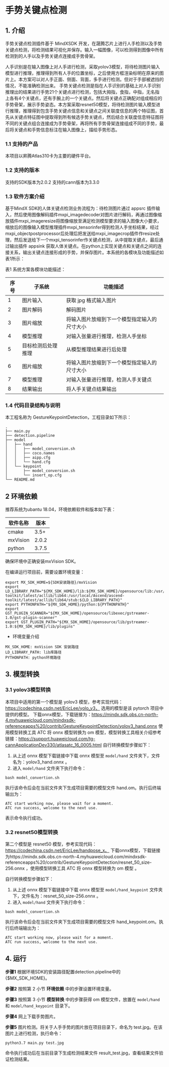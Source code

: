 # 手势关键点检测
## 1. 介绍
手势关键点检测插件基于 MindXSDK 开发，在晟腾芯片上进行人手检测以及手势关键点检测，将检测结果可视化并保存。输入一幅图像，可以检测得到图像中所有检测到的人手以及手势关键点连接成手势骨架。

人手识别是在输入图像上对人手进行检测，采取yolov3模型，将待检测图片输入模型进行推理，推理得到所有人手的位置坐标，之后使用方框渲染标明在原来的图片上。本方案可以对人手正面、侧面、背面，多手进行检测。但对于手部被遮挡的情况，不能准确检测出来。
手势关键点检测是指在人手识别的基础上对人手识别推理出的结果进行手势21个关键点进行检测，包括大拇指，食指，中指，无名指上各有4个关键点，还有手腕上的一个关键点。然后将关键点正确配对组成相应的手势骨架，展示手势姿态。本方案采取resnet50模型，将待检测图片输入模型进行推理，推理得到包含手势关键点信息和关键点之间关联度信息的两个特征图，首先从关键点特征图中提取得到所有候选手势关键点，然后结合关联度信息特征图将不同的关键点组合连接成为手势骨架，再将所有手势骨架连接组成不同的手势，最后将关键点和手势信息标注在输入图像上，描绘手势形态。


### 1.1 支持的产品

本项目以昇腾Atlas310卡为主要的硬件平台。



### 1.2 支持的版本

支持的SDK版本为2.0.2
支持的cann版本为3.3.0


### 1.3 软件方案介绍

基于MindX SDK的人体关键点检测业务流程为：待检测图片通过 appsrc 插件输入，然后使用图像解码插件mxpi_imagedecoder对图片进行解码，再通过图像缩放插件mxpi_imageresize将图像缩放至满足检测模型要求的输入图像大小要求，缩放后的图像输入模型推理插件mxpi_tensorinfer得到检测人手坐标结果，经过mxpi_objectpostprocessor后处理后把发送给mxpi_imagecrop插件作resize处理，然后发送给下一个mxpi_tensorinfer作关键点检测，从中提取关键点，最后通过输出插件 appsink 获取人体关键点。在python上实现关键点和关键点之间的连接关系，输出关键点连接形成的手势，并保存图片。本系统的各模块及功能描述如表1所示：

表1 系统方案各模块功能描述：

| 序号 | 子系统 | 功能描述     |
| ---- | ------ | ------------ |
| 1    | 图片输入    | 获取 jpg 格式输入图片 |
| 2    | 图片解码    | 解码图片 |
| 3    | 图片缩放    | 将输入图片放缩到下一个模型指定输入的尺寸大小 |
| 4    | 模型推理    | 对输入张量进行推理，检测人手坐标 |
| 5    | 目标检测后处理推理    | 从模型推理结果进行后处理 |
| 6    | 图片缩放    | 将输入图片放缩到下一个模型指定输入的尺寸大小 |
| 7    | 模型推理    | 对输入张量进行推理，检测人手关键点 |
| 8    | 结果输出    | 将人手关键点结果输出|


### 1.4 代码目录结构与说明

本工程名称为 GestureKeypointDetection，工程目录如下所示：
```
.
├── main.py
├── detection.pipeline
├── model
│   ├── hand
│   │   ├── model_conversion.sh
│   │   ├── coco.names
│   │   ├── aipp.cfg
│   │   └── hand.cfg
│   └── keypoint
│       ├── model_conversion.sh
│       └── insert_op.cfg
└── README.md
```


## 2 环境依赖

推荐系统为ubantu 18.04，环境依赖软件和版本如下表：

| 软件名称 | 版本   |
| -------- | ------ |
| cmake    | 3.5+   |
| mxVision | 2.0.2  |
| python   | 3.7.5  |

确保环境中正确安装mxVision SDK。

在编译运行项目前，需要设置环境变量：
```
export MX_SDK_HOME=${SDK安装路径}/mxVision
export LD_LIBRARY_PATH="${MX_SDK_HOME}/lib:${MX_SDK_HOME}/opensource/lib:/usr/local/Ascend/ascend-toolkit/latest/acllib/lib64:/usr/local/Ascend/ascend-toolkit/latest/acllib/lib64/stub:${LD_LIBRARY_PATH}"
export PYTHONPATH="${MX_SDK_HOME}/python:${PYTHONPATH}"
export GST_PLUGIN_SCANNER="${MX_SDK_HOME}/opensource/libexec/gstreamer-1.0/gst-plugin-scanner"
export GST_PLUGIN_PATH="${MX_SDK_HOME}/opensource/lib/gstreamer-1.0:${MX_SDK_HOME}/lib/plugins"
```

- 环境变量介绍

```
MX_SDK_HOME: mxVision SDK 安装路径
LD_LIBRARY_PATH: lib库路径
PYTHONPATH: python环境路径
```


## 3. 模型转换
### 3.1 yolov3模型转换
本项目中适用的第一个模型是 yolov3 模型，参考实现代码：https://codechina.csdn.net/EricLee/yolo_v3， 选用的模型是该 pytorch 项目中提供的模型。
下载onnx模型，下载链接为：https://mindx.sdk.obs.cn-north-4.myhuaweicloud.com/mindxsdk-referenceapps%20/contrib/GestureKeypointDetection/yolov3_hand.onnx
使用模型转换工具 ATC 将 onnx 模型转换为 om 模型，模型转换工具相关介绍参考链接：https://support.huaweicloud.com/tg-cannApplicationDev330/atlasatc_16_0005.html
自行转换模型步骤如下：
1. 从上述 onnx 模型下载链接中下载 onnx 模型至 ``model/hand`` 文件夹下，文件名为：yolov3_hand.onnx 。
2. 进入 ``model/hand`` 文件夹下执行命令：
```
bash model_convertion.sh
```
执行该命令后会在当前文件夹下生成项目需要的模型文件 hand.om。执行后终端输出为：
```
ATC start working now, please wait for a moment.
ATC run success, welcome to the next use.
```
表示命令执行成功。

### 3.2 resnet50模型转换

第二个模型是 resnet50 模型，参考实现代码：https://codechina.csdn.net/EricLee/handpose_x。
下载onnx模型，下载链接为https://mindx.sdk.obs.cn-north-4.myhuaweicloud.com/mindxsdk-referenceapps%20/contrib/GestureKeypointDetection/resnet_50_size-256.onnx ，使用模型转换工具 ATC 将 onnx 模型转换为 om 模型 。

自行转换模型步骤如下：
1. 从上述 onnx 模型下载链接中下载 onnx 模型至 ``model/hand_keypoint`` 文件夹下，文件名为：resnet_50_size-256.onnx 。
2. 进入 ``model/hand`` 文件夹下执行命令：
```
bash model_convertion.sh
```
执行该命令后会在当前文件夹下生成项目需要的模型文件 hand_keypoint.om。执行后终端输出为：
```
ATC start working now, please wait for a moment.
ATC run success, welcome to the next use.
```

## 4. 运行
**步骤1** 根据环境SDK的安装路径配置detection.pipeline中的{$MX_SDK_HOME}。

**步骤2** 按照第 2 小节 **环境依赖** 中的步骤设置环境变量。

**步骤3** 按照第 3 小节 **模型转换** 中的步骤获得 om 模型文件，放置在 ``model/hand`` 和 ``model/hand_keypoint`` 目录下。

**步骤4** 网上下载手势图片。

**步骤5** 图片检测。将关于人手手势的图片放在项目目录下，命名为 test.jpg。在该图片上进行检测，执行命令：
```
python3.7 main.py test.jpg
```
命令执行成功后在当前目录下生成检测结果文件 result_test.jpg，查看结果文件验证检测结果。

